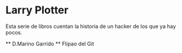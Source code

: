 # Larry Plotter

Esta serie de libros cuentan la historia de un hacker de los que ya hay pocos.

** D.Marino Garrido ** Flipao del Git
